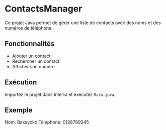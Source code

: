 # ContactsManager

Ce projet Java permet de gérer une liste de contacts avec des noms et des numéros de téléphone.

## Fonctionnalités
- Ajouter un contact
- Rechercher un contact
- Afficher son numéro

## Exécution
Importez le projet dans IntelliJ et exécutez `Main.java`.

## Exemple
Nom: Bakayoko
Téléphone: 0128789345
